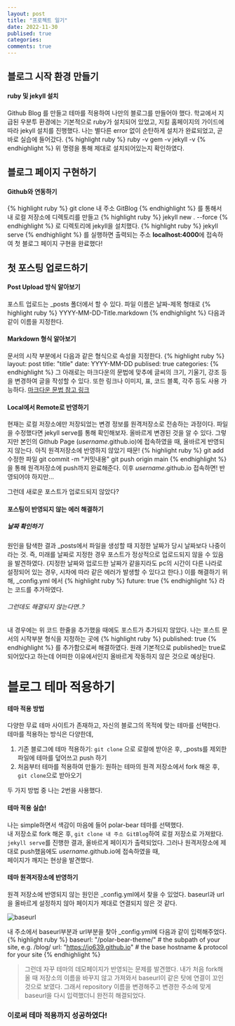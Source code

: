```yaml
---
layout: post
title: "프로젝트 일기"
date: 2022-11-30
publised: true
categories:
comments: true
---
```

## 블로그 시작 환경 만들기

#### ruby 및 jekyll 설치
Github Blog 를 만들고 테마를 적용하여 나만의 블로그를 만들어야 했다.  학교에서 지급된 우분투 환경에는 기본적으로 ruby가 설치되어 있었고, 지킬 홈페이지의 가이드에 따라 jekyll 설치를 진행했다. 나는 별다른 error 없이 순탄하게 설치가 완료되었고, 곧바로 실습에 들어갔다.
{% highlight ruby %}
ruby -v
gem -v
jekyll -v
{% endhighlight %}
위 명령을 통해 제대로 설치되어있는지 확인하였다.

## 블로그 페이지 구현하기

#### Github와 연동하기
{% highlight ruby %}
git clone 내 주소 GitBlog
{% endhighlight %}
를 통해서 내 로컬 저장소에 디렉토리를 만들고
{% highlight ruby %}
jekyll new . --force
{% endhighlight %}
로 디렉토리에 jekyll을 설치했다.
{% highlight ruby %}
jekyll serve
{% endhighlight %}
를 실행하면 출력되는 주소 **localhost:4000**에 접속하여 첫 블로그 페이지 구현을 완료했다!

## 첫 포스팅 업로드하기

#### Post Upload 방식 알아보기
포스트 업로드는 _posts 폴더에서 할 수 있다.
파일 이름은 날짜-제목 형태로
{% highlight ruby %}
YYYY-MM-DD-Title.markdown
{% endhighlight %}
다음과 같이 이름을 지정한다.

#### Markdown 형식 알아보기
문서의 시작 부분에서 다음과 같은 형식으로 속성을 지정한다.
{% highlight ruby %}
layout: post
title: "title"
date: YYYY-MM-DD
publised: true
categories: 
{% endhighlight %}
그 아래로는 마크다운의 문법에 맞추에 글씨의 크기, 기울기, 강조 등을 변경하여 글을 작성할 수 있다.
또한 링크나 이미지, 표, 코드 블록, 각주 등도 사용 가능하다.
[마크다운 문법 참고 링크](https://velog.io/@bluewind8791/Markdown-Kramdown)

#### Local에서 Remote로 반영하기
현재는 로컬 저장소에만 저장되었는 변경 정보를 원격저장소로 전송하는 과정이다.
파일을 수정했다면 jekyll serve를 통해 확인해보자. 올바르게 변경된 것을 알 수 있다.
그렇지만 본인의 Github Page (*username*.github.io)에 접속하였을 때, 올바르게 반영되지 않는다.
아직 원격저장소에 반영하지 않았기 때문!
{% highlight ruby %}
git add 수정한 파일
git commit -m "커밋내용"
git push origin main
{% endhighlight %}
을 통해 원격저장소에 push까지 완료해준다.
이후 *username*.github.io 접속하면!
반영되어야 하지만...

그런데 새로운 포스트가 업로드되지 않았다?

#### 포스팅이 반영되지 않는 에러 해결하기
##### 날짜 확인하기
원인을 탐색한 결과 _posts에서 파일을 생성할 때 지정한 날짜가 당시 날짜보다 나중이라는 것.
즉, 미래를 날짜로 지정한 경우 포스트가 정상적으로 업로드되지 않을 수 있음을 발견하였다.
(지정한 날짜와 업로드한 날짜가 같을지라도 pc의 시간이 다른 나라로 설정되어 있는 경우, 시차에 따라 같은 에러가 발생할 수 있다고 한다.)
이를 해결하기 위해, _config.yml 에서
{% highlight ruby %}
future: true
{% endhighlight %}
라는 코드를 추가하였다.

###### 그런데도 해결되지 않는다면..?
내 경우에는 위 코드 한줄을 추가했을 때에도 포스트가 추가되지 않았다.
나는 포스트 문서의 시작부분 형식을 지정하는 곳에
{% highlight ruby %}
published: true
{% endhighlight %}
를 추가함으로써 해결하였다.
원래 기본적으로 published는 true로 되어있다고 하는데 어떠한 이유에서인지 올바르게 작동하지 않은 것으로 예상된다.

# 블로그 테마 적용하기

#### 테마 적용 방법
다양한 무료 테마 사이트가 존재하고, 자신의 블로그의 목적에 맞는 테마를 선택한다.  
테마를 적용하는 방식은 다양한데,
1. 기존 블로그에 테마 적용하기: ```git clone``` 으로 로컬에 받아온 후, _posts를 제외한 파일에 테마를 덮어쓰고 push 하기
2. 처음부터 테마를 적용하여 만들기: 원하는 테마의 원격 저장소에서 fork 해온 후, ```git clone```으로 받아오기  

두 가지 방법 중 나는 2번을 사용했다.

#### 테마 적용 실습!
나는 simple하면서 색감이 마음에 들어 polar-bear 테마를 선택했다.  
내 저장소로 fork 해온 후,
```git clone 내 주소 GitBlog```하여 로컬 저장소로 가져왔다.
```jekyll serve```를 진행한 결과, 올바르게 페이지가 출력되었다.
그러나 원격저장소에 제대로 push했음에도 *username*.github.io에 접속하였을 때,  
페이지가 깨지는 현상을 발견했다.

#### 테마 원격저장소에 반영하기
원격 저장소에 반영되지 않는 원인은 _config.yml에서 찾을 수 있었다.
baseurl과 url을 올바르게 설정하지 않아 페이지가 제대로 연결되지 않은 것 같다.

![baseurl](https://kairos03.github.io/assets/img/posts/jekyll/2017-09-11-learing-Up-Confusion-Around-baseurl/1.png)  

내 주소에서 baseurl부분과 url부분을 찾아 _config.yml에 다음과 같이 입력해주었다.
{% highlight ruby %}
baseurl: "/polar-bear-theme/" # the subpath of your site, e.g. /blog/
url: "https://jo639.github.io" # the base hostname & protocol for your site
{% endhighlight %}

> 그런데 자꾸 테마의 데모페이지가 반영되는 문제를 발견했다.
내가 처음 fork해올 때 저장소의 이름을 바꾸지 않고 가져와서 baseurl이 같은 탓에 연결이 꼬인 것으로 보였다.
그래서 repository 이름을 변경해주고 변경한 주소에 맞게 baseurl을 다시 입력했더니 완전히 해결되었다.  

### 이로써 테마 적용까지 성공하였다!